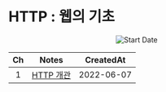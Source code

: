 # HTTP : 웹의 기초

<div align="center">

![Start Date](https://img.shields.io/badge/Start%20Date-2022--06--07-23d16b.svg)

| Ch  |         Notes          | CreatedAt  |
| :-: | :--------------------: | :--------: |
|  1  | [HTTP 개관](ch01-1.md) | 2022-06-07 |

</div>
